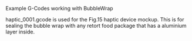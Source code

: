 Example G-Codes working with BubbleWrap

haptic_0001.gcode is used for the Fig.15 haptic device mockup. 
This is for sealing the bubble wrap with any retort food package that has a aluminium layer inside.
